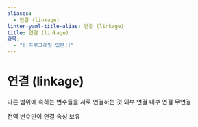 ```yaml
---
aliases:
  - 연결 (linkage)
linter-yaml-title-alias: 연결 (linkage)
title: 연결 (linkage)
과목:
  - "[[프로그래밍 입문]]"
---
```


# 연결 (linkage)

다른 범위에 속하는 변수들을 서로 연결하는 것
 외부 연결
 내부 연결
 무연결

전역 변수만이 연결 속성 보유
